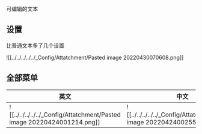 可编辑的文本



## 设置

比普通文本多了几个设置

![[../../../../../_Config/Attatchment/Pasted image 20220430070608.png]]


## 全部菜单

| 英文 | 中文 |
| ---- | ---- |
| ![[../../../../../_Config/Attatchment/Pasted image 20220424001214.png]] | ![[../../../../../_Config/Attatchment/Pasted image 20220424002552.png]] |